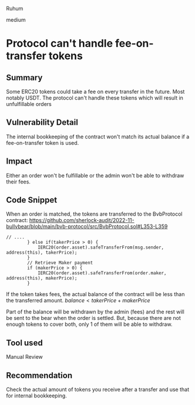 Ruhum

medium

# Protocol can't handle fee-on-transfer tokens

## Summary
Some ERC20 tokens could take a fee on every transfer in the future. Most notably USDT. The protocol can't handle these tokens which will result in unfulfillable orders

## Vulnerability Detail
The internal bookkeeping of the contract won't match its actual balance if a fee-on-transfer token is used.

## Impact
Either an order won't be fulfillable or the admin won't be able to withdraw their fees.

## Code Snippet
When an order is matched, the tokens are transferred to the BvbProtocol contract: https://github.com/sherlock-audit/2022-11-bullvbear/blob/main/bvb-protocol/src/BvbProtocol.sol#L353-L359
```sol
// ....
        } else if(takerPrice > 0) {
            IERC20(order.asset).safeTransferFrom(msg.sender, address(this), takerPrice);
        }
        // Retrieve Maker payment
        if (makerPrice > 0) {
            IERC20(order.asset).safeTransferFrom(order.maker, address(this), makerPrice);
        }
```

If the token takes fees, the actual balance of the contract will be less than the transferred amount.
$balance < takerPrice + makerPrice$

Part of the balance will be withdrawn by the admin (fees) and the rest will be sent to the bear when the order is settled. But, because there are not enough tokens to cover both, only 1 of them will be able to withdraw. 

## Tool used

Manual Review

## Recommendation
Check the actual amount of tokens you receive after a transfer and use that for internal bookkeeping.
